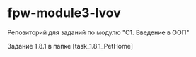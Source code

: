 # fpw-module3-lvov
Репозиторий для заданий по модулю "C1. Введение в ООП"

Задание 1.8.1 в папке [task_1.8.1_PetHome]


